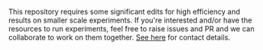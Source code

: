 This repository requires some significant edits for high efficiency and results on smaller scale experiments. If you're interested and/or have the resources to run experiments, feel free to raise issues and PR and we can collaborate to work on them together. [See here](https://vballoli.github.io) for contact details.
